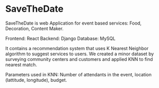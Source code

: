 # SaveTheDate
SaveTheDate is web Application for event based services: Food, Decoration, Content Maker.

Frontend: React
Backend: Django
Database: MySQL

It contains a recommendation system that uses K Nearest Neighbor algorithm to suggest services to users. We created a minor dataset by surveying community centers and customers and applied KNN to find nearest match. 

Parameters used in KNN: Number of attendants in the event, location (lattitude, longitude), budget.
